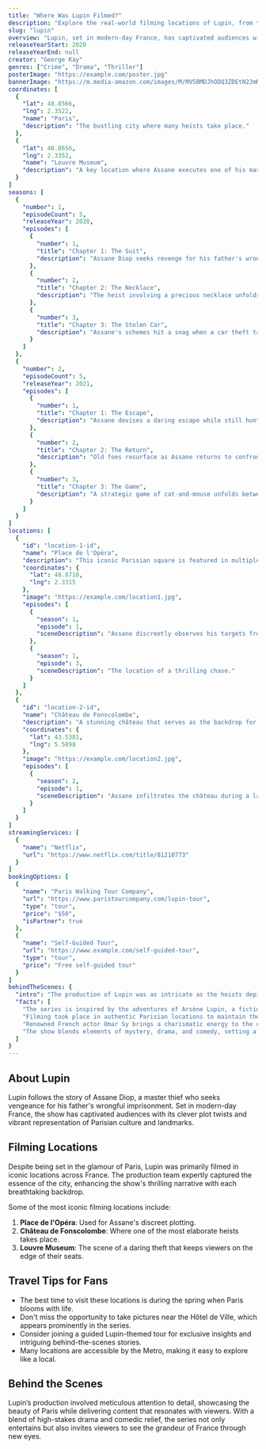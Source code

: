 ```yaml
---
title: "Where Was Lupin Filmed?"
description: "Explore the real-world filming locations of Lupin, from the streets of Paris to the stunning landscapes of France."
slug: "lupin"
overview: "Lupin, set in modern-day France, has captivated audiences with its thrilling heists and charming protagonist, Assane Diop. Despite being centered around the fictional escapades of a gentleman thief, the series was primarily filmed in iconic Parisian locations and other breathtaking sites across France."
releaseYearStart: 2020
releaseYearEnd: null
creator: "George Kay"
genres: ["Crime", "Drama", "Thriller"]
posterImage: "https://example.com/poster.jpg"
bannerImage: "https://m.media-amazon.com/images/M/MV5BMDJhODQ3ZDEtN2JmMS00Yjk5LTk1ZTUtMzI3YTU0NTNjMjAyXkEyXkFqcGc@._V1_SX300.jpg"
coordinates: [
  { 
    "lat": 48.8566, 
    "lng": 2.3522, 
    "name": "Paris", 
    "description": "The bustling city where many heists take place."
  },
  { 
    "lat": 48.8656, 
    "lng": 2.3352, 
    "name": "Louvre Museum", 
    "description": "A key location where Assane executes one of his master plans."
  }
]
seasons: [
  {
    "number": 1,
    "episodeCount": 5,
    "releaseYear": 2020,
    "episodes": [
      {
        "number": 1,
        "title": "Chapter 1: The Suit",
        "description": "Assane Diop seeks revenge for his father's wrongful imprisonment."
      },
      {
        "number": 2,
        "title": "Chapter 2: The Necklace",
        "description": "The heist involving a precious necklace unfolds."
      },
      {
        "number": 3,
        "title": "Chapter 3: The Stolen Car",
        "description": "Assane's schemes hit a snag when a car theft takes an unexpected turn."
      }
    ]
  },
  {
    "number": 2,
    "episodeCount": 5,
    "releaseYear": 2021,
    "episodes": [
      {
        "number": 1,
        "title": "Chapter 1: The Escape",
        "description": "Assane devises a daring escape while still hunting for his ultimate goal."
      },
      {
        "number": 2,
        "title": "Chapter 2: The Return",
        "description": "Old foes resurface as Assane returns to confront his past."
      },
      {
        "number": 3,
        "title": "Chapter 3: The Game",
        "description": "A strategic game of cat-and-mouse unfolds between Assane and his adversaries."
      }
    ]
  }
]
locations: [
  {
    "id": "location-1-id",
    "name": "Place de l'Opéra",
    "description": "This iconic Parisian square is featured in multiple scenes where Assane plots his next move.",
    "coordinates": {
      "lat": 48.8718,
      "lng": 2.3315
    },
    "image": "https://example.com/location1.jpg",
    "episodes": [
      {
        "season": 1,
        "episode": 1,
        "sceneDescription": "Assane discreetly observes his targets from afar."
      },
      {
        "season": 1,
        "episode": 3,
        "sceneDescription": "The location of a thrilling chase."
      }
    ]
  },
  {
    "id": "location-2-id",
    "name": "Château de Fonscolombe",
    "description": "A stunning château that serves as the backdrop for one of Assane’s most elaborate heists.",
    "coordinates": {
      "lat": 43.5381,
      "lng": 5.5898
    },
    "image": "https://example.com/location2.jpg",
    "episodes": [
      {
        "season": 2,
        "episode": 1,
        "sceneDescription": "Assane infiltrates the château during a lavish party."
      }
    ]
  }
]
streamingServices: [
  {
    "name": "Netflix",
    "url": "https://www.netflix.com/title/81210773"
  }
]
bookingOptions: [
  {
    "name": "Paris Walking Tour Company",
    "url": "https://www.paristourcompany.com/lupin-tour",
    "type": "tour",
    "price": "$50",
    "isPartner": true
  },
  {
    "name": "Self-Guided Tour",
    "url": "https://www.example.com/self-guided-tour",
    "type": "tour",
    "price": "Free self-guided tour"
  }
]
behindTheScenes: {
  "intro": "The production of Lupin was as intricate as the heists depicted on screen, featuring meticulous planning and a flash of flair.",
  "facts": [
    "The series is inspired by the adventures of Arsène Lupin, a fictional gentleman thief created by Maurice Leblanc.",
    "Filming took place in authentic Parisian locations to maintain the show's immersive feel.",
    "Renowned French actor Omar Sy brings a charismatic energy to the character of Assane Diop.",
    "The show blends elements of mystery, drama, and comedy, setting a new standard for French television."
  ]
}
---
```


## About Lupin

Lupin follows the story of Assane Diop, a master thief who seeks vengeance for his father's wrongful imprisonment. Set in modern-day France, the show has captivated audiences with its clever plot twists and vibrant representation of Parisian culture and landmarks.

## Filming Locations

Despite being set in the glamour of Paris, Lupin was primarily filmed in iconic locations across France. The production team expertly captured the essence of the city, enhancing the show's thrilling narrative with each breathtaking backdrop.

Some of the most iconic filming locations include:

1. **Place de l'Opéra**: Used for Assane's discreet plotting.
2. **Château de Fonscolombe**: Where one of the most elaborate heists takes place.
3. **Louvre Museum**: The scene of a daring theft that keeps viewers on the edge of their seats.

## Travel Tips for Fans

- The best time to visit these locations is during the spring when Paris blooms with life.
- Don't miss the opportunity to take pictures near the Hôtel de Ville, which appears prominently in the series.
- Consider joining a guided Lupin-themed tour for exclusive insights and intriguing behind-the-scenes stories.
- Many locations are accessible by the Metro, making it easy to explore like a local.

## Behind the Scenes

Lupin’s production involved meticulous attention to detail, showcasing the beauty of Paris while delivering content that resonates with viewers. With a blend of high-stakes drama and comedic relief, the series not only entertains but also invites viewers to see the grandeur of France through new eyes.